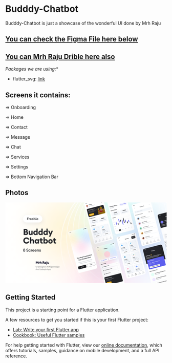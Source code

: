# Budddy-Chatbot

Budddy-Chatbot is just a showcase of the wonderful UI done by Mrh Raju


## [You can check the Figma File here below](https://www.figma.com/file/xxarQeDEH0hHS2Xlho9mVD/Budddy-Chatbot-Freebie-(Community)?node-id=1%3A2)


## [You can Mrh Raju Drible here also](https://dribbble.com/mrhraju)

*Packages we are using:**

- flutter_svg: [link](https://pub.dev/packages/flutter_svg)



## Screens it contains:

=> Onboarding

=> Home

=> Contact

=> Message

=> Chat

=> Services

=> Settings
  
=> Bottom Navigation Bar 


## Photos
![Preview](https://github.com/Salthacked/uifrom/blob/master/Cover.png)


## Getting Started

This project is a starting point for a Flutter application.

A few resources to get you started if this is your first Flutter project:

- [Lab: Write your first Flutter app](https://flutter.dev/docs/get-started/codelab)
- [Cookbook: Useful Flutter samples](https://flutter.dev/docs/cookbook)

For help getting started with Flutter, view our
[online documentation](https://flutter.dev/docs), which offers tutorials,
samples, guidance on mobile development, and a full API reference.
